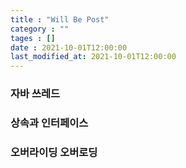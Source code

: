 ```yaml
---
title : "Will Be Post"
category : ""
tages : []
date : 2021-10-01T12:00:00
last_modified_at: 2021-10-01T12:00:00
---
```

### 자바 쓰레드

### 상속과 인터페이스

### 오버라이딩 오버로딩